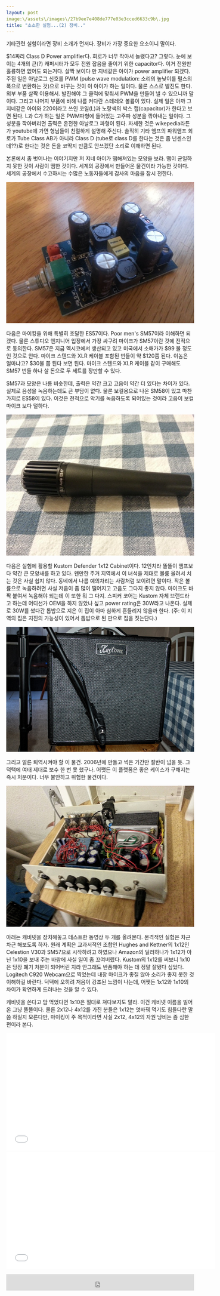 ```yaml
---
layout: post
image:\/assets\/images\/27b9ee7e408de777e03e3cced6633c9b\.jpg
title: "소소한 실험...(2) 장비.."
---
```


기타관련 실험이라면 장비 소개가 먼저다. 장비가 가장 중요한 요소이니 말이다.


$14짜리 Class D Power amplifier다. 회로가 너무 작아서 놀랬다고? 그렇다. 눈에 보이는 4개의 큰(?) 캐퍼시터가 모두 전원 잡음을 줄이기 위한 capacitor다. 이거 전원만 훌륭하면 없어도 되는거다. 살짝 보이다 만 지네같은 아이가 power amplifier 되겠다. 주된 일은 아날로그 신호를 PWM (pulse wave modulation: 소리의 높낮이를 펄스의 폭으로 변환하는 것)으로 바꾸는 것이 이 아이가 하는 일이다. 물론 스스로 발진도 한다. 외부 부품 살짝 이용해서. 발진해야 그 클럭에 맞춰서 PWM을 만들어 낼 수 있으니까 말이다. 그리고 나머지 부품에 비해 나름 커다란 스테레오 볼륨이 있다. 실제 일은 아까 그 지네같은 아이와 220이라고 쓰인 코일(L)과 노랑색의 박스 캡(capacitor)가 한다고 보면 된다. L과 C가 하는 일은 PWM파형에 들어있는 고주파 성분을 깎아내는 일이다. 그 성분을 깍아버리면 출력은 온전한 아날로그 파형이 된다. 자세한 것은 wikepedia라든가 youtube에 가면 형님들이 친절하게 설명해 주신다. 솔직히 기타 앰프의 파워앰프 회로가 Tube Class AB가 아니라 Class D (tube로 class D를 한다는 것은 좀 넌센스인데??)로 한다는 것은 돈을 코딱지 만큼도 안쓰겠단 소리로 이해하면 된다. 


본론에서 좀 벗어나는 이야기지만 저 지네 아이가 땜해져있는 모양을 보라. 땜이 균일하지 못한 것이 사람이 땜한 것이다. 세계의 공장에서 만들어온 물건이라 가능한 것이다. 세계의 공장에서 수고하시는 수많은 노동자들에게 감사의 마음을 잠시 전한다.


![image](/assets/images/27b9ee7e408de777e03e3cced6633c9b.jpg)






다음은 마이킹을 위해 특별히 조달한 ES57이다. Poor men's SM57이라 이해하면 되겠다. 물론 스튜디오 엔지니어 입장에서 가장 싸구려 마이크가 SM57이란 것에 전적으로 동의한다. SM57은 지금 멕시코에서 생산되고 있고 미국에서 소매가가 $99 불 정도인 것으로 안다. 마이크 스텐드와 XLR 케이블 포함된 번들이 약 $120쯤 된다. 이놈은 얼마냐고? $30불 쯤 된다 보면 된다. 마이크 스텐드와 XLR 케이블 같이 구매해도 SM57 번들 하나 살 돈으로 두 세트를 장만할 수 있다. 


SM57과 모양은 나름 비슷한데, 출력은 약간 크고 고음이 약간 더 있다는 차이가 있다. 실제로 음성을 녹음하는데도 큰 부담이 없다. 물론 보컬용으로 나온 SM58이 있고 마찬가지로 ES58이 있다. 이것은 전적으로 악기를 녹음하도록 되어있는 것이라 고음이 보컬 마이크 보다 덜하다.


![image](/assets/images/c0048fd7d941f4ee9e336e29242ab88a.jpg)


다음은 실험에 활용할 Kustom Defender 1x12 Cabinet이다. 12인치라 똘똘이 앰프보다 약간 큰 모양새를 하고 있다. 왠만한 주거 지역에서 이 녀석을 제대로 볼륨 올려서 치는 것은 사실 쉽지 않다. 동네에서 나름 예의차리는 사람처럼 보이려면 말이다. 작은 볼륨으로 녹음하려면 사실 저음이 좀 많이 떨어지고 고음도 그다지 좋지 않다. 마이크도 바짝 붙여서 녹음해야 되는데 이 또한 뭐 그 다지. 스피커 코어는 Kustom 자체 브랜드라고 하는데 어디선가 OEM을 하지 않았나 싶고 power rating은 30W라고 나온다. 실제로 30W를 썼다간 톱밥으로 지은 이 집이 아마 심하게 흔들리지 않을까 한다. (주: 이 지역의 집은 지진의 가능성이 있어서 톱밥으로 된 판으로 집을 짓는단다.)




![image](/assets/images/dacc879cfb30d04cb2fa268b1ae84e3f.jpg)




그리고 얼른 퇴역시켜야 할 이 물건. 2006년에 만들고 썩은 기간만 절반이 넘을 듯. 그 덕택에 여태 제대로 보수 한 번 못 했구나. 어쨋든 이 플랫폼은 좋은 케이스가 구해지는 즉시 처분이다. 너무 불안하고 위험한 물건이다. 


![image](/assets/images/157654c3cd029480dfdad866d94817fe.jpg)






아래는 캐비넷을 장치해놓고 테스트한 동영상 두 개를 올려본다. 본격적인 실험은 차근차근 해보도록 하자. 원래 계획은 교과서적인 조합인 Hughes and Kettner의 1x12인 Celestion V30과 SM57으로 시작하려고 하였으나 Amazon의 딜러하나가 1x12가 아닌 1x10을 보내 주는 바람에 사실 일이 좀 꼬여버렸다. Kustom의 1x12를 써보니 1x10은 당장 폐기 처분이 되어버린 지라 안그래도 반품해야 하는 데 정말 잘됐다 싶었다. Logitech C920 Webcam으로 찍었는데 내장 마이크가 좋질 않아 소리가 좋지 못한 것 이해하길 바란다. 덕택에 오히려 저음이 강조된 느낌이 나는데, 어쨋든 1x12와 1x10의 차이가 확연하게 드러나는 것을 알 수 있다. 


케비넷을 쓴다고 맘 먹었다면 1x10은 절대로 쳐다보지도 말라. 이건 케비넷 이름을 빌어온 그냥 똘똘이다. 물론 2x12나 4x12를 가진 분들은 1x12는 엿바꿔 먹기도 힘들다란 말씀 하실지 모른다만, 마이킹이 주 목적이라면 사실 2x12, 4x12의 자원 낭비는 좀 심한 편이라 본다.




<iframe width="560" height="315" src="//www.youtube.com/embed/1EroxYalFjA" frameborder="0" allowfullscreen=""></iframe>






<iframe width="560" height="315" src="//www.youtube.com/embed/swB380muNFY" frameborder="0" allowfullscreen=""></iframe>


 




<iframe class="daum_like_button" id="daum_like_button_1045" frameborder="0" scrolling="no" allowTransparency="true" src="http://tonebrew.tistory.com/like/?uid=49097_1045&sc=304%2CblogId_49097&url=http%3A%2F%2Ftonebrew.tistory.com%2F1045&published=1404541153" style="width:100%;height:44px;margin:10px auto"></iframe>

